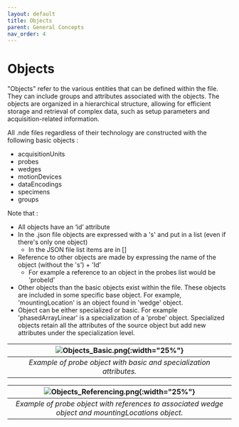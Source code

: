 ```yaml
---
layout: default
title: Objects
parent: General Concepts
nav_order: 4
---
```


# Objects

"Objects" refer to the various entities that can be defined within the file. They can include groups and attributes associated with the objects. The objects are organized in a hierarchical structure, allowing for efficient storage and retrieval of complex data, such as setup parameters and acquisition-related information.

All .nde files regardless of their technology are constructed with the following basic objects : 
- acquisitionUnits
- probes
- wedges
- motionDevices
- dataEncodings
- specimens
- groups

Note that : 
- All objects have an ‘id’ attribute
- In the .json file objects are expressed with a 's' and put in a list (even if there's only one object)
    - In the JSON file list items are in []
- Reference to other objects are made by expressing the name of the object (without the 's') + 'Id' 
    - For example a reference to an object in the probes list would be 'probeId'
- Other objects than the basic objects exist within the file. These objects are included in some specific base object. For example, 'mountingLocation' is an object found in 'wedge' object.
- Object can be either specialized or basic. For example 'phasedArrayLinear' is a specialization of a 'probe' object. Specialized objects retain all the attributes of the source object but add new attributes under the specialization level.

| ![Objects_Basic.png](/NDE_Open_File_Format/assets/images/general-concepts/Objects_Basic.png){:width="25%"} |
|:---------------------------------------------------------------------------------------------------------------------:|
| *Example of probe object with basic and specialization attributes.*

| ![Objects_Referencing.png](/NDE_Open_File_Format/assets/images/general-concepts/Objects_Referencing.png){:width="25%"} |
|:---------------------------------------------------------------------------------------------------------------------:|
| *Example of probe object with references to associated wedge object and mountingLocations object.*    
